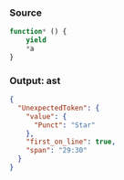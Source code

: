 ### Source
```js parse:expr
function* () {
    yield
    *a
}
```

### Output: ast
```json
{
  "UnexpectedToken": {
    "value": {
      "Punct": "Star"
    },
    "first_on_line": true,
    "span": "29:30"
  }
}
```
